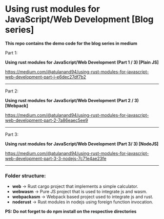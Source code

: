 # Using rust modules for JavaScript/Web Development [Blog series]

**This repo contains the demo code for the blog series in medium**

Part 1:

**Using rust modules for JavaScript/Web Development (Part 1 / 3) [Plain JS]**

https://medium.com/@atulanand94/using-rust-modules-for-javascript-web-development-part-i-e6dec27df7b2


----------------------------

Part 2:

**Using rust modules for JavaScript/Web Development (Part 2 / 3) [Webpack]**

https://medium.com/@atulanand94/using-rust-modules-for-javascript-web-development-part-2-7a86eaec5ee9

--------------------------

Part 3:

**Using rust modules for JavaScript/Web Development (Part 3/ 3) [NodeJS]**

https://medium.com/@atulanand94/using-rust-modules-for-javascript-web-development-part-3-3-nodejs-7c71e4ae23fe

--------------------------


### Folder structure:
- **web** -> Rust cargo project that implements a simple calculator.
- **webwasm** -> Pure JS project that is used to integrate js and wasm.
- **webpackasm** -> Webpack based project used to integrate js and rust.
- **noderust** -> Rust modules in nodejs using foreign function invocation.


**PS: Do not forget to do npm install on the respective directories**
